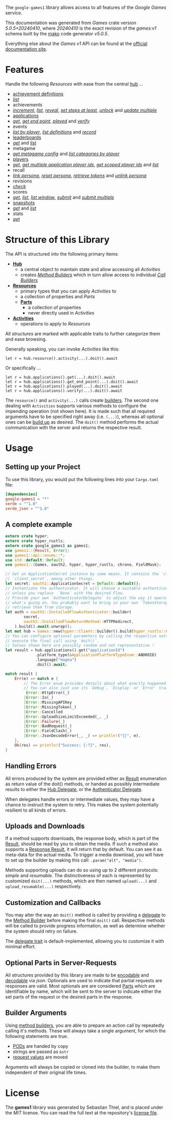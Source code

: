 <!---
DO NOT EDIT !
This file was generated automatically from 'src/generator/templates/api/README.md.mako'
DO NOT EDIT !
-->
The `google-games1` library allows access to all features of the *Google Games* service.

This documentation was generated from *Games* crate version *5.0.5+20240410*, where *20240410* is the exact revision of the *games:v1* schema built by the [mako](http://www.makotemplates.org/) code generator *v5.0.5*.

Everything else about the *Games* *v1* API can be found at the
[official documentation site](https://developers.google.com/games/).
# Features

Handle the following *Resources* with ease from the central [hub](https://docs.rs/google-games1/5.0.5+20240410/google_games1/Games) ...

* [achievement definitions](https://docs.rs/google-games1/5.0.5+20240410/google_games1/api::AchievementDefinition)
 * [*list*](https://docs.rs/google-games1/5.0.5+20240410/google_games1/api::AchievementDefinitionListCall)
* achievements
 * [*increment*](https://docs.rs/google-games1/5.0.5+20240410/google_games1/api::AchievementIncrementCall), [*list*](https://docs.rs/google-games1/5.0.5+20240410/google_games1/api::AchievementListCall), [*reveal*](https://docs.rs/google-games1/5.0.5+20240410/google_games1/api::AchievementRevealCall), [*set steps at least*](https://docs.rs/google-games1/5.0.5+20240410/google_games1/api::AchievementSetStepsAtLeastCall), [*unlock*](https://docs.rs/google-games1/5.0.5+20240410/google_games1/api::AchievementUnlockCall) and [*update multiple*](https://docs.rs/google-games1/5.0.5+20240410/google_games1/api::AchievementUpdateMultipleCall)
* [applications](https://docs.rs/google-games1/5.0.5+20240410/google_games1/api::Application)
 * [*get*](https://docs.rs/google-games1/5.0.5+20240410/google_games1/api::ApplicationGetCall), [*get end point*](https://docs.rs/google-games1/5.0.5+20240410/google_games1/api::ApplicationGetEndPointCall), [*played*](https://docs.rs/google-games1/5.0.5+20240410/google_games1/api::ApplicationPlayedCall) and [*verify*](https://docs.rs/google-games1/5.0.5+20240410/google_games1/api::ApplicationVerifyCall)
* events
 * [*list by player*](https://docs.rs/google-games1/5.0.5+20240410/google_games1/api::EventListByPlayerCall), [*list definitions*](https://docs.rs/google-games1/5.0.5+20240410/google_games1/api::EventListDefinitionCall) and [*record*](https://docs.rs/google-games1/5.0.5+20240410/google_games1/api::EventRecordCall)
* [leaderboards](https://docs.rs/google-games1/5.0.5+20240410/google_games1/api::Leaderboard)
 * [*get*](https://docs.rs/google-games1/5.0.5+20240410/google_games1/api::LeaderboardGetCall) and [*list*](https://docs.rs/google-games1/5.0.5+20240410/google_games1/api::LeaderboardListCall)
* metagame
 * [*get metagame config*](https://docs.rs/google-games1/5.0.5+20240410/google_games1/api::MetagameGetMetagameConfigCall) and [*list categories by player*](https://docs.rs/google-games1/5.0.5+20240410/google_games1/api::MetagameListCategoriesByPlayerCall)
* [players](https://docs.rs/google-games1/5.0.5+20240410/google_games1/api::Player)
 * [*get*](https://docs.rs/google-games1/5.0.5+20240410/google_games1/api::PlayerGetCall), [*get multiple application player ids*](https://docs.rs/google-games1/5.0.5+20240410/google_games1/api::PlayerGetMultipleApplicationPlayerIdCall), [*get scoped player ids*](https://docs.rs/google-games1/5.0.5+20240410/google_games1/api::PlayerGetScopedPlayerIdCall) and [*list*](https://docs.rs/google-games1/5.0.5+20240410/google_games1/api::PlayerListCall)
* recall
 * [*link persona*](https://docs.rs/google-games1/5.0.5+20240410/google_games1/api::RecallLinkPersonaCall), [*reset persona*](https://docs.rs/google-games1/5.0.5+20240410/google_games1/api::RecallResetPersonaCall), [*retrieve tokens*](https://docs.rs/google-games1/5.0.5+20240410/google_games1/api::RecallRetrieveTokenCall) and [*unlink persona*](https://docs.rs/google-games1/5.0.5+20240410/google_games1/api::RecallUnlinkPersonaCall)
* revisions
 * [*check*](https://docs.rs/google-games1/5.0.5+20240410/google_games1/api::RevisionCheckCall)
* scores
 * [*get*](https://docs.rs/google-games1/5.0.5+20240410/google_games1/api::ScoreGetCall), [*list*](https://docs.rs/google-games1/5.0.5+20240410/google_games1/api::ScoreListCall), [*list window*](https://docs.rs/google-games1/5.0.5+20240410/google_games1/api::ScoreListWindowCall), [*submit*](https://docs.rs/google-games1/5.0.5+20240410/google_games1/api::ScoreSubmitCall) and [*submit multiple*](https://docs.rs/google-games1/5.0.5+20240410/google_games1/api::ScoreSubmitMultipleCall)
* [snapshots](https://docs.rs/google-games1/5.0.5+20240410/google_games1/api::Snapshot)
 * [*get*](https://docs.rs/google-games1/5.0.5+20240410/google_games1/api::SnapshotGetCall) and [*list*](https://docs.rs/google-games1/5.0.5+20240410/google_games1/api::SnapshotListCall)
* stats
 * [*get*](https://docs.rs/google-games1/5.0.5+20240410/google_games1/api::StatGetCall)




# Structure of this Library

The API is structured into the following primary items:

* **[Hub](https://docs.rs/google-games1/5.0.5+20240410/google_games1/Games)**
    * a central object to maintain state and allow accessing all *Activities*
    * creates [*Method Builders*](https://docs.rs/google-games1/5.0.5+20240410/google_games1/client::MethodsBuilder) which in turn
      allow access to individual [*Call Builders*](https://docs.rs/google-games1/5.0.5+20240410/google_games1/client::CallBuilder)
* **[Resources](https://docs.rs/google-games1/5.0.5+20240410/google_games1/client::Resource)**
    * primary types that you can apply *Activities* to
    * a collection of properties and *Parts*
    * **[Parts](https://docs.rs/google-games1/5.0.5+20240410/google_games1/client::Part)**
        * a collection of properties
        * never directly used in *Activities*
* **[Activities](https://docs.rs/google-games1/5.0.5+20240410/google_games1/client::CallBuilder)**
    * operations to apply to *Resources*

All *structures* are marked with applicable traits to further categorize them and ease browsing.

Generally speaking, you can invoke *Activities* like this:

```Rust,ignore
let r = hub.resource().activity(...).doit().await
```

Or specifically ...

```ignore
let r = hub.applications().get(...).doit().await
let r = hub.applications().get_end_point(...).doit().await
let r = hub.applications().played(...).doit().await
let r = hub.applications().verify(...).doit().await
```

The `resource()` and `activity(...)` calls create [builders][builder-pattern]. The second one dealing with `Activities`
supports various methods to configure the impending operation (not shown here). It is made such that all required arguments have to be
specified right away (i.e. `(...)`), whereas all optional ones can be [build up][builder-pattern] as desired.
The `doit()` method performs the actual communication with the server and returns the respective result.

# Usage

## Setting up your Project

To use this library, you would put the following lines into your `Cargo.toml` file:

```toml
[dependencies]
google-games1 = "*"
serde = "^1.0"
serde_json = "^1.0"
```

## A complete example

```Rust
extern crate hyper;
extern crate hyper_rustls;
extern crate google_games1 as games1;
use games1::{Result, Error};
use games1::api::enums::*;
use std::default::Default;
use games1::{Games, oauth2, hyper, hyper_rustls, chrono, FieldMask};

// Get an ApplicationSecret instance by some means. It contains the `client_id` and
// `client_secret`, among other things.
let secret: oauth2::ApplicationSecret = Default::default();
// Instantiate the authenticator. It will choose a suitable authentication flow for you,
// unless you replace  `None` with the desired Flow.
// Provide your own `AuthenticatorDelegate` to adjust the way it operates and get feedback about
// what's going on. You probably want to bring in your own `TokenStorage` to persist tokens and
// retrieve them from storage.
let auth = oauth2::InstalledFlowAuthenticator::builder(
        secret,
        oauth2::InstalledFlowReturnMethod::HTTPRedirect,
    ).build().await.unwrap();
let mut hub = Games::new(hyper::Client::builder().build(hyper_rustls::HttpsConnectorBuilder::new().with_native_roots().unwrap().https_or_http().enable_http1().build()), auth);
// You can configure optional parameters by calling the respective setters at will, and
// execute the final call using `doit()`.
// Values shown here are possibly random and not representative !
let result = hub.applications().get("applicationId")
             .platform_type(&ApplicationPlatformTypeEnum::ANDROID)
             .language("magna")
             .doit().await;

match result {
    Err(e) => match e {
        // The Error enum provides details about what exactly happened.
        // You can also just use its `Debug`, `Display` or `Error` traits
         Error::HttpError(_)
        |Error::Io(_)
        |Error::MissingAPIKey
        |Error::MissingToken(_)
        |Error::Cancelled
        |Error::UploadSizeLimitExceeded(_, _)
        |Error::Failure(_)
        |Error::BadRequest(_)
        |Error::FieldClash(_)
        |Error::JsonDecodeError(_, _) => println!("{}", e),
    },
    Ok(res) => println!("Success: {:?}", res),
}

```
## Handling Errors

All errors produced by the system are provided either as [Result](https://docs.rs/google-games1/5.0.5+20240410/google_games1/client::Result) enumeration as return value of
the doit() methods, or handed as possibly intermediate results to either the
[Hub Delegate](https://docs.rs/google-games1/5.0.5+20240410/google_games1/client::Delegate), or the [Authenticator Delegate](https://docs.rs/yup-oauth2/*/yup_oauth2/trait.AuthenticatorDelegate.html).

When delegates handle errors or intermediate values, they may have a chance to instruct the system to retry. This
makes the system potentially resilient to all kinds of errors.

## Uploads and Downloads
If a method supports downloads, the response body, which is part of the [Result](https://docs.rs/google-games1/5.0.5+20240410/google_games1/client::Result), should be
read by you to obtain the media.
If such a method also supports a [Response Result](https://docs.rs/google-games1/5.0.5+20240410/google_games1/client::ResponseResult), it will return that by default.
You can see it as meta-data for the actual media. To trigger a media download, you will have to set up the builder by making
this call: `.param("alt", "media")`.

Methods supporting uploads can do so using up to 2 different protocols:
*simple* and *resumable*. The distinctiveness of each is represented by customized
`doit(...)` methods, which are then named `upload(...)` and `upload_resumable(...)` respectively.

## Customization and Callbacks

You may alter the way an `doit()` method is called by providing a [delegate](https://docs.rs/google-games1/5.0.5+20240410/google_games1/client::Delegate) to the
[Method Builder](https://docs.rs/google-games1/5.0.5+20240410/google_games1/client::CallBuilder) before making the final `doit()` call.
Respective methods will be called to provide progress information, as well as determine whether the system should
retry on failure.

The [delegate trait](https://docs.rs/google-games1/5.0.5+20240410/google_games1/client::Delegate) is default-implemented, allowing you to customize it with minimal effort.

## Optional Parts in Server-Requests

All structures provided by this library are made to be [encodable](https://docs.rs/google-games1/5.0.5+20240410/google_games1/client::RequestValue) and
[decodable](https://docs.rs/google-games1/5.0.5+20240410/google_games1/client::ResponseResult) via *json*. Optionals are used to indicate that partial requests are responses
are valid.
Most optionals are are considered [Parts](https://docs.rs/google-games1/5.0.5+20240410/google_games1/client::Part) which are identifiable by name, which will be sent to
the server to indicate either the set parts of the request or the desired parts in the response.

## Builder Arguments

Using [method builders](https://docs.rs/google-games1/5.0.5+20240410/google_games1/client::CallBuilder), you are able to prepare an action call by repeatedly calling it's methods.
These will always take a single argument, for which the following statements are true.

* [PODs][wiki-pod] are handed by copy
* strings are passed as `&str`
* [request values](https://docs.rs/google-games1/5.0.5+20240410/google_games1/client::RequestValue) are moved

Arguments will always be copied or cloned into the builder, to make them independent of their original life times.

[wiki-pod]: http://en.wikipedia.org/wiki/Plain_old_data_structure
[builder-pattern]: http://en.wikipedia.org/wiki/Builder_pattern
[google-go-api]: https://github.com/google/google-api-go-client

# License
The **games1** library was generated by Sebastian Thiel, and is placed
under the *MIT* license.
You can read the full text at the repository's [license file][repo-license].

[repo-license]: https://github.com/Byron/google-apis-rsblob/main/LICENSE.md

